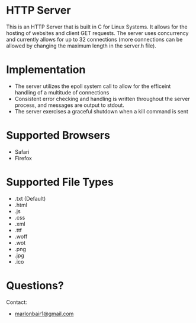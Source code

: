 # HTTP Server

This is an HTTP Server that is built in C for Linux Systems. It allows for the hosting of websites and client GET requests. The server uses concurrency and currently allows for up to 32 connections (more connections can be allowed by changing the maximum length in the server.h file).
 
# Implementation

* The server utilizes the epoll system call to allow for the efficeint handling of a multitude of connections
* Consistent error checking and handling is written throughout the server process, and messages are output to stdout.
* The server exercises a graceful shutdown when a kill command is sent

# Supported Browsers

 * Safari
 * Firefox

# Supported File Types

* .txt (Default)
* .html
* .js
* .css
* .xml
* .ttf
* .woff
* .wot
* .png
* .jpg
* .ico

# Questions?

Contact:
* marlonbair1@gmail.com
